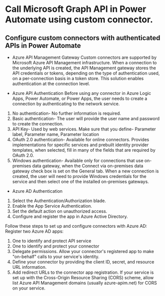 # Call Microsoft Graph API in Power Automate using custom connector.

## Configure custom connectors with authenticated APIs in Power Automate

* Azure API Management Gateway
Custom connectors are supported by Microsoft Azure API Management infrastructure. When a connection to the underlying API is created, the API Management gateway stores the API credentials or tokens, depending on the type of authentication used, on a per-connection basis in a token store. This solution enables authentication at the connection level. 

* Azure API Authentication
Before using any connector in Azure Logic Apps, Power Automate, or Power Apps, the user needs to create a connection by authenticating to the network service. 
1. No authentication- No further information is required. 
2. Basic authentication- The user will provide the user name and password to create the connection. 
3. API Key- Used by web services. Make sure that you define- Parameter label, Parameter name, Parameter location
4. OAuth 2.0 authentication- Available for online connectors. Provides implementations for specific services and prebuilt identity provider templates, when selected, fill in many of the fields that are required by OAuth 2.0.
5. Windows authentication- Available only for connections that use on-premises data gateway, when the Connect via on-premises data gateway check box is set on the General tab. When a new connection is created, the user will need to provide Windows credentials for the service and then select one of the installed on-premises gateways.

* Azure AD Authentication
1. Select the Authentication/Authorization blade.
2. Enable the App Service Authentication.
3. Set the default action on unauthorized access.
4. Configure and register the app in Azure Active Directory.

Follow these steps to set up and configure connectors with Azure AD:
Register two Azure AD apps:
1. One to identify and protect API service
2. One to identify and protect your connector
3. Delegate permissions. Allow your connector's registered app to make "on-behalf" calls to your service's identity.
4. Define your connector by providing the client ID, secret, and resource URL information.
5. Add redirect URLs to the connector app registration.
If your service is set up with the Cross-Origin Resource Sharing (CORS) scheme, allow list Azure API Management domains (usually azure-apim.net) for CORS on your service.
